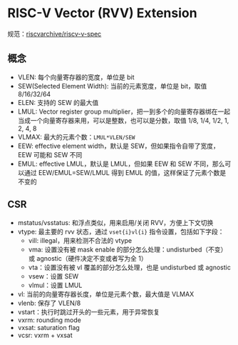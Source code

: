 # RISC-V Vector (RVV) Extension

规范：[riscvarchive/riscv-v-spec](https://github.com/riscvarchive/riscv-v-spec)

## 概念

- VLEN: 每个向量寄存器的宽度，单位是 bit
- SEW(Selected Element Width): 当前的元素宽度，单位是 bit，取值 8/16/32/64
- ELEN: 支持的 SEW 的最大值
- LMUL: Vector register group multiplier，把一到多个的向量寄存器绑在一起当成一个向量寄存器来用，可以是整数，也可以是分数，取值 1/8, 1/4, 1/2, 1, 2, 4, 8
- VLMAX: 最大的元素个数：`LMUL*VLEN/SEW`
- EEW: effective element width，默认是 SEW，但如果指令自带了宽度，EEW 可能和 SEW 不同
- EMUL: effective LMUL，默认是 LMUL，但如果 EEW 和 SEW 不同，那么可以通过 EEW/EMUL=SEW/LMUL 得到 EMUL 的值，这样保证了元素个数是不变的

## CSR

- mstatus/vsstatus: 和浮点类似，用来启用/关闭 RVV，方便上下文切换
- vtype: 最主要的 rvv 状态，通过 `vset{i}vl{i}` 指令设置，包括如下字段：
	- vill: illegal，用来检测不合法的 vtype
	- vma: 设置没有被 mask enable 的部分怎么处理：undisturbed（不变）或 agnostic（硬件决定不变或者写为全 1）
	- vta：设置没有被 vl 覆盖的部分怎么处理，也是 undisturbed 或 agnostic
	- vsew：设置 SEW
	- vlmul：设置 LMUL
- vl: 当前的向量寄存器长度，单位是元素个数，最大值是 VLMAX
- vlenb: 保存了 VLEN/8
- vstart：执行时跳过开头的一些元素，用于异常恢复
- vxrm: rounding mode
- vxsat: saturation flag
- vcsr: vxrm + vxsat
